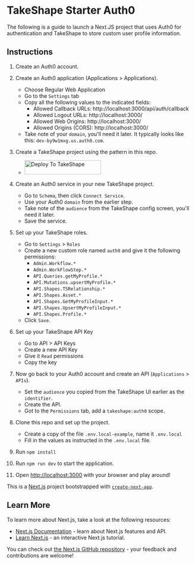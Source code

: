 # TakeShape Starter Auth0

The following is a guide to launch a Next.JS project that uses Auth0 for authentication
and TakeShape to store custom user profile information.

## Instructions

1. Create an Auth0 account.

2. Create an Auth0 application (Applications > Applications).

   - Choose Regular Web Application
   - Go to the `Settings` tab
   - Copy all the following values to the indicated fields:
     - Allowed Callback URLs: http://localhost:3000/api/auth/callback
     - Allowed Logout URLs: http://localhost:3000/
     - Allowed Web Origins: http://localhost:3000/
     - Allowed Origins (CORS): http://localhost:3000/
   - Take note of your `domain`, you'll need it later. It typically looks like this: `dev-by9w1mxg.us.auth0.com`.

3. Create a TakeShape project using the pattern in this repo.

   - <a href="https://app.takeshape.io/add-to-takeshape?repo=https://github.com/takeshape/takeshape-starter-auth0/tree/main/.takeshape/pattern"><img alt="Deploy To TakeShape" src="https://camo.githubusercontent.com/1b580e3ce353d235bde0f376ca35b0fb26d685f3750a3013ae4b225dd3aaf344/68747470733a2f2f696d616765732e74616b6573686170652e696f2f32636363633832352d373062652d343331632d396261302d3130616233386563643361372f6465762f38653266376264612d306530382d346564652d613534362d3664663539626536613862622f4465706c6f79253230746f25323054616b65536861706525343032782e706e673f6175746f3d666f726d6174253243636f6d7072657373" width="205" height="38" data-canonical-src="https://images.takeshape.io/2cccc825-70be-431c-9ba0-10ab38ecd3a7/dev/8e2f7bda-0e08-4ede-a546-6df59be6a8bb/Deploy%20to%20TakeShape%402x.png?auto=format%2Ccompress" style="max-width:100%;"></a>

4. Create an Auth0 service in your new TakeShape project.
   
   - Go to `Schema`, then click `Connect Service`.
   - Use your Auth0 `domain` from the earlier step.
   - Take note of the `audience` from the TakeShape config screen, you'll need it later.
   - Save the service.

5. Set up your TakeShape roles.

   - Go to `Settings` > `Roles`
   - Create a new custom role named `auth0` and give it the following permissions:
     - `Admin.Workflow.*`
     - `Admin.WorkFlowStep.*`
     - `API.Queries.getMyProfile.*`
     - `API.Mutations.upsertMyProfile.*`
     - `API.Shapes.TSRelationship.*`
     - `API.Shapes.Asset.*`
     - `API.Shapes.GetMyProfileInput.*`
     - `API.Shapes.UpsertMyProfileInput.*`
     - `API.Shapes.Profile.*`
   - Click `Save`.

6. Set up your TakeShape API Key

   - Go to API > API Keys
   - Create a new API Key
   - Give it `Read` permissions
   - Copy the key

7. Now go back to your Auth0 account and create an API (`Applications` > `APIs`).

   - Set the `audience` you copied from the TakeShape UI earlier as the `identifier`.
   - Create the API.
   - Got to the `Permissions` tab, add a `takeshape:auth0` scope.

8. Clone this repo and set up the project.

   - Create a copy of the file `.env.local-example`, name it `.env.local`
   - Fill in the values as instructed in the `.env.local` file.

9. Run `npm install`

10. Run `npm run dev` to start the application.

11. Open [http://localhost:3000](http://localhost:3000) with your browser and play around!

This is a [Next.js](https://nextjs.org/) project bootstrapped with [`create-next-app`](https://github.com/vercel/next.js/tree/canary/packages/create-next-app).

## Learn More

To learn more about Next.js, take a look at the following resources:

- [Next.js Documentation](https://nextjs.org/docs) - learn about Next.js features and API.
- [Learn Next.js](https://nextjs.org/learn) - an interactive Next.js tutorial.

You can check out [the Next.js GitHub repository](https://github.com/vercel/next.js/) - your feedback and contributions are welcome!
